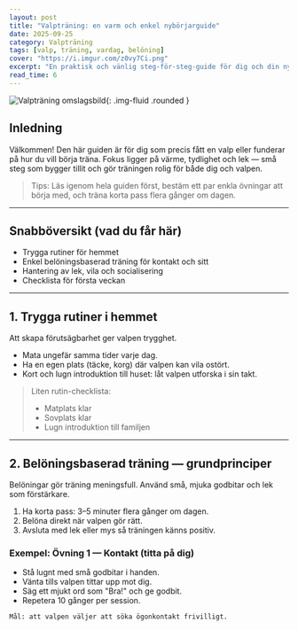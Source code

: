 ```yaml
---
layout: post
title: "Valpträning: en varm och enkel nybörjarguide"
date: 2025-09-25
category: Valpträning
tags: [valp, träning, vardag, belöning]
cover: "https://i.imgur.com/z0vy7Ci.png"
excerpt: "En praktisk och vänlig steg-för-steg-guide för dig och din nya valp — från trygg start till enkla vardagsövningar."
read_time: 6
---
```


![Valpträning omslagsbild](/assets/images/valp-cover.jpg){: .img-fluid .rounded }

## Inledning

Välkommen! Den här guiden är för dig som precis fått en valp eller funderar på hur du vill börja träna. Fokus ligger på värme, tydlighet och lek — små steg som bygger tillit och gör träningen rolig för både dig och valpen.

> Tips: Läs igenom hela guiden först, bestäm ett par enkla övningar att börja med, och träna korta pass flera gånger om dagen.

---

## Snabböversikt (vad du får här)
- Trygga rutiner för hemmet
- Enkel belöningsbaserad träning för kontakt och sitt
- Hantering av lek, vila och socialisering
- Checklista för första veckan

---

## 1. Trygga rutiner i hemmet

Att skapa förutsägbarhet ger valpen trygghet.

- Mata ungefär samma tider varje dag.
- Ha en egen plats (täcke, korg) där valpen kan vila ostört.
- Kort och lugn introduktion till huset: låt valpen utforska i sin takt.

> Liten rutin-checklista:
> - Matplats klar
> - Sovplats klar
> - Lugn introduktion till familjen

---

## 2. Belöningsbaserad träning — grundprinciper

Belöningar gör träning meningsfull. Använd små, mjuka godbitar och lek som förstärkare.

1. Ha korta pass: 3–5 minuter flera gånger om dagen.
2. Belöna direkt när valpen gör rätt.
3. Avsluta med lek eller mys så träningen känns positiv.

### Exempel: Övning 1 — Kontakt (titta på dig)
- Stå lugnt med små godbitar i handen.
- Vänta tills valpen tittar upp mot dig.
- Säg ett mjukt ord som "Bra!" och ge godbit.
- Repetera 10 gånger per session.

```text
Mål: att valpen väljer att söka ögonkontakt frivilligt.

